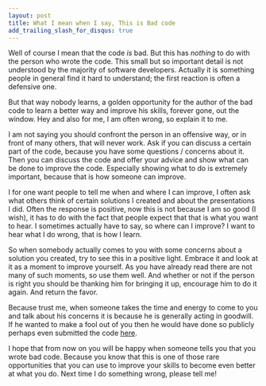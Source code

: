 ```yaml
---
layout: post
title: What I mean when I say, This is Bad code
add_trailing_slash_for_disqus: true
---
```

Well of course I mean that the code _is_ bad. But this has _nothing_ to do with the person who wrote the code. This small but so important detail is not understood by the majority of software developers. Actually it is something people in general find it hard to understand; the first reaction is often a defensive one.

But that way nobody learns, a golden opportunity for the author of the bad code to learn a better way and improve his skills, forever gone, out the window. Hey and also for me, I am often wrong, so explain it to me.

I am not saying you should confront the person in an offensive way, or in front of many others, that will never work. Ask if you can discuss a certain part of the code, because you have some questions / concerns about it. Then you can discuss the code and offer your advice and show what can be done to improve the code. Especially showing what to do is extremely important, because that is how someone can improve.

I for one want people to tell me when and where I can improve, I often ask what others think of certain solutions I created and about the presentations I did. Often the response is positive, now this is not because I am so good (I wish), it has to do with the fact that people expect that that is what you want to hear. I sometimes actually have to say, so where can I improve? I want to hear what I do wrong, that is how I learn.

So when somebody actually comes to you with some concerns about a solution you created, try to see this in a positive light. Embrace it and look at it as a moment to improve yourself. As you have already read there are not many of such moments, so use them well. And whether or not if the person is right you should be thanking him for bringing it up, encourage him to do it again. And return the favor.

Because trust me, when someone takes the time and energy to come to you and talk about his concerns it is because he is generally acting in goodwill. If he wanted to make a fool out of you then he would have done so publicly perhaps even submitted the code [here](http://thedailywtf.com/).

I hope that from now on you will be happy when someone tells you that you wrote bad code. Because you know that this is one of those rare opportunities that you can use to improve your skills to become even better at what you do. Next time I do something wrong, please tell me!